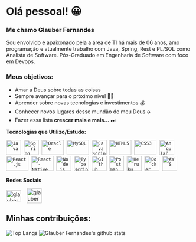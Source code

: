 # Olá pessoal! 😀 

### Me chamo Glauber Fernandes

Sou envolvido e apaixonado pela a área de TI há mais de 06 anos, amo programação e atualmente trabalho com Java, Spring, Rest e PL/SQL como Analista de Software.
Pós-Graduado em Engenharia de Software com foco em Devops.


### Meus objetivos:
* Amar a Deus sobre todas as coisas 
* Sempre avançar para o próximo nível 👨‍🎓
* Aprender sobre novas tecnologias e investimentos 💰
* Conhecer novos lugares desse mundão de meu Deus ✈️
* Fazer essa lista **crescer mais e mais...** ⏭
 
 **Tecnologias que Utilizo/Estudo:**
<p align="left">
  <code><img src="https://www.vectorlogo.zone/logos/java/java-icon.svg" alt="Java" width="40" height="40"/></code>&nbsp;
  <code><img src="https://www.vectorlogo.zone/logos/springio/springio-icon.svg" alt="Spring" width="40" height="40" /></code>&nbsp;
  <code><img src="https://www.vectorlogo.zone/logos/oracle/oracle-icon.svg" alt="Oracle" width="60" height="40" /></code>&nbsp;
  <code><img src="https://www.vectorlogo.zone/logos/mysql/mysql-icon.svg" alt="MySQL" width="60" height="40" /></code>&nbsp;
  <code><img src="https://user-images.githubusercontent.com/51785898/91357834-3eb8df00-e7c8-11ea-9936-0ce666ac2a11.png" alt="JavaScript" width="40" height="40"/></code>&nbsp;
  <code><img src="https://www.vectorlogo.zone/logos/w3_html5/w3_html5-icon.svg" alt="HTML5" width="60" height="40" /></code>&nbsp;
  <code><img src="https://www.vectorlogo.zone/logos/netlifyapp_watercss/netlifyapp_watercss-ar21.svg" alt="CSS3" width="60" height="40" /></code>&nbsp;
  <code><img src="https://www.vectorlogo.zone/logos/angular/angular-icon.svg" alt="Angular" width="40" height="40"/></code>&nbsp;
  <code><img src="https://user-images.githubusercontent.com/51785898/91357843-411b3900-e7c8-11ea-8161-3e8191a6cde2.png" alt="React.js" width="60" height="40" /></code>&nbsp;
  <code><img src="https://user-images.githubusercontent.com/51785898/91357845-424c6600-e7c8-11ea-9457-53c06cf3b6ed.png" alt="React-Native" width="60" height="40" /></code>&nbsp;
  <code><img src="https://user-images.githubusercontent.com/51785898/91357850-44162980-e7c8-11ea-966c-a7ebaba08ba3.png" alt="Node.js" width="40" height="40"/></code>&nbsp;
  <code><img src="https://user-images.githubusercontent.com/51785898/91358426-3319e800-e7c9-11ea-9df0-b5a207cecfce.png" alt="Typescript" width="40" height="40"/></code>&nbsp;
  <code><img src="https://user-images.githubusercontent.com/51785898/91358353-0cf44800-e7c9-11ea-9a54-0a988aa2837c.png" alt="Github" width="40" height="40"/></code>&nbsp;
  <code><img src="https://www.vectorlogo.zone/logos/getpostman/getpostman-icon.svg" alt="Postman" width="40" height="40"/></code>&nbsp;
  <code><img src="https://www.vectorlogo.zone/logos/heroku/heroku-icon.svg" alt="Heruku" width="40" height="40"/></code>&nbsp;
  <code><img src="https://user-images.githubusercontent.com/51785898/91357841-3fea0c00-e7c8-11ea-91de-947891a2dec6.png" alt="Docker" width="40" height="40" /></code>&nbsp;
  <code><img src="https://user-images.githubusercontent.com/51785898/91358419-31502480-e7c9-11ea-9bb8-5124117e9a75.png" alt="AWS" width="40" height="40"/></code>&nbsp;
</p>

**Redes Sociais**
<p align="left">
<a href="https://www.linkedin.com/in/glauber-fernandes-a254a571/" target="blank"><img align="center" src="https://cdn.jsdelivr.net/npm/simple-icons@3.0.1/icons/linkedin.svg" alt="glauber-fernandes-a254a571" height="30" width="40" /></a> &nbsp;&nbsp;
<a href="https://www.instagram.com/glauber_fernandes/" target="blank"><img align="center" src="https://cdn.jsdelivr.net/npm/simple-icons@3.0.1/icons/instagram.svg" alt="glauber_fernandes" height="40" width="40" /></a> &nbsp;&nbsp;
</p>

## Minhas contribuições:
![Top Langs](https://github-readme-stats.vercel.app/api/top-langs/?username=glauberfernandes&show_icons=true&theme=dracula)
![Glauber Fernandes's github stats](https://github-readme-stats.vercel.app/api?username=glauberfernandes&show_icons=true&theme=dracula)
